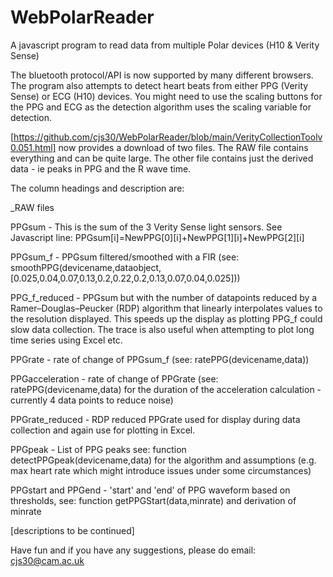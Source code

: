 # WebPolarReader
A javascript program to read data from multiple Polar devices (H10 &amp; Verity Sense)

The bluetooth protocol/API is now supported by many different browsers. The program also attempts to detect heart beats from either PPG (Verity Sense) or ECG (H10) devices. You might need to use the scaling buttons for the PPG and ECG as the detection algorithm uses the scaling variable for detection.

[https://github.com/cjs30/WebPolarReader/blob/main/VerityCollectionToolv0.051.html] now provides a download of two files. The RAW file contains everything and can be quite large. The other file contains just the derived data - ie peaks in PPG and the R wave time.

The column headings and description are:

_RAW files

  PPGsum - This is the sum of the 3 Verity Sense light sensors. See Javascript line: PPGsum[i]=NewPPG[0][i]+NewPPG[1][i]+NewPPG[2][i] 

  PPGsum_f - PPGsum filtered/smoothed with a FIR (see: smoothPPG(devicename,dataobject,[0.025,0.04,0.07,0.13,0.2,0.22,0.2,0.13,0.07,0.04,0.025]))
  
  PPG_f_reduced - PPGsum but with the number of datapoints reduced by a Ramer–Douglas–Peucker (RDP) algorithm that linearly interpolates values to the resolution displayed. This speeds up the display as plotting PPG_f could slow data collection. The trace is also useful when attempting to plot long time series using Excel etc.
  
  PPGrate - rate of change of PPGsum_f (see: ratePPG(devicename,data))
  
  PPGacceleration - rate of change of PPGrate (see: ratePPG(devicename,data) for the duration of the acceleration calculation - currently 4 data points to reduce noise)
  
  PPGrate_reduced - RDP reduced PPGrate used for display during data collection and again use for plotting in Excel.
  
  PPGpeak - List of PPG peaks see: function detectPPGpeak(devicename,data) for the algorithm and assumptions (e.g. max heart rate which might introduce issues under some circumstances)
  
  PPGstart and PPGend - 'start' and 'end' of PPG waveform based on thresholds, see: function getPPGStart(data,minrate) and derivation of minrate
  
  [descriptions to be continued]
  
  
  Have fun and if you have any suggestions, please do email: cjs30@cam.ac.uk

